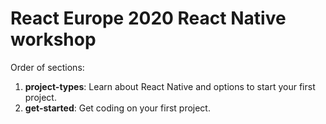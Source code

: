 # React Europe 2020 React Native workshop

Order of sections:

1. **project-types**: Learn about React Native and options to start your first project.
2. **get-started**: Get coding on your first project.
